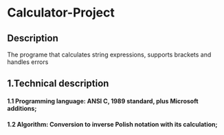 # Calculator-Project

Description
-----------

The programe that calculates string expressions, supports brackets and handles errors


1.Technical description
---------------------

#### 1.1 Programming language: ANSI C, 1989 standard, plus Microsoft additions;
#### 1.2 Algorithm: Conversion to inverse Polish notation with its calculation;


